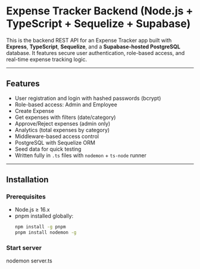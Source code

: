 #  Expense Tracker Backend (Node.js + TypeScript + Sequelize + Supabase)

This is the backend REST API for an Expense Tracker app built with **Express**, **TypeScript**, **Sequelize**, and a **Supabase-hosted PostgreSQL** database. It features secure user authentication, role-based access, and real-time expense tracking logic.

---

##  Features

-  User registration and login with hashed passwords (bcrypt)
-  Role-based access: Admin and Employee
-  Create Expense
-  Get expenses with filters (date/category)
-  Approve/Reject expenses (admin only)
-  Analytics (total expenses by category)
-  Middleware-based access control
-  PostgreSQL with Sequelize ORM
-  Seed data for quick testing
-  Written fully in `.ts` files with `nodemon` + `ts-node` runner

---

##  Installation

### Prerequisites

- Node.js ≥ 16.x
- pnpm installed globally:  
  ```bash
  npm install -g pnpm
  pnpm install nodemon -g 
### Start server

nodemon server.ts